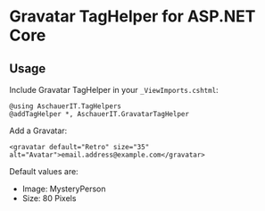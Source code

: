 # Gravatar TagHelper for ASP.NET Core

## Usage

Include Gravatar TagHelper in your `_ViewImports.cshtml`:

```
@using AschauerIT.TagHelpers
@addTagHelper *, AschauerIT.GravatarTagHelper
```

Add a Gravatar:

```
<gravatar default="Retro" size="35" alt="Avatar">email.address@example.com</gravatar>
```

Default values are:

* Image: MysteryPerson
* Size: 80 Pixels